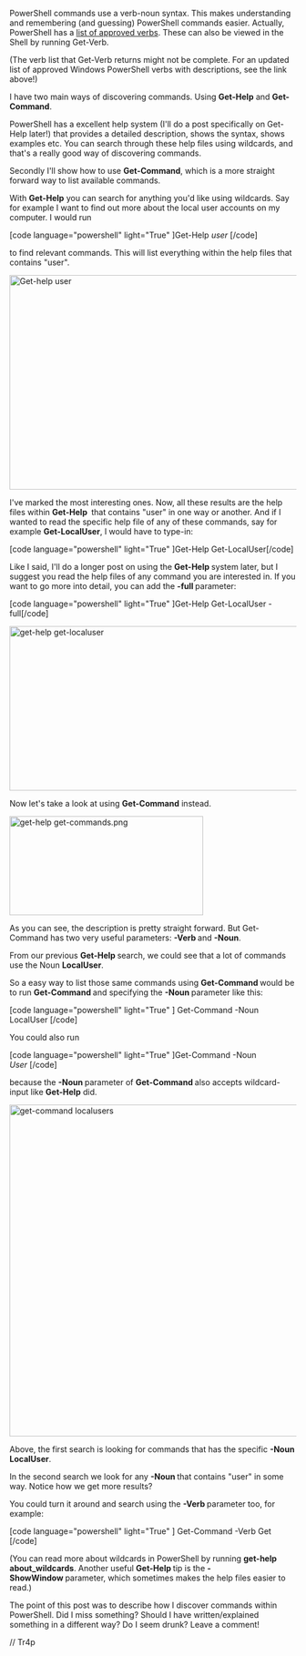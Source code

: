 PowerShell commands use a verb-noun syntax. This makes understanding and remembering (and guessing) PowerShell commands easier. Actually, PowerShell has a <a href="https://msdn.microsoft.com/en-us/library/ms714428(v=vs.85).aspx" target="_blank" rel="noopener">list of approved verbs</a>. These can also be viewed in the Shell by running Get-Verb.

(The verb list that Get-Verb returns might not be complete. For an updated list of approved Windows PowerShell verbs with descriptions, see the link above!)

I have two main ways of discovering commands. Using <strong>Get-Help</strong> and <strong>Get-Command</strong>.

PowerShell has a excellent help system (I'll do a post specifically on Get-Help later!) that provides a detailed description, shows the syntax, shows examples etc. You can search through these help files using wildcards, and that's a really good way of discovering commands.

Secondly I'll show how to use <strong>Get-Command</strong>, which is a more straight forward way to list available commands.

With <strong>Get-Help</strong> you can search for anything you'd like using wildcards. Say for example I want to find out more about the local user accounts on my computer. I would run

[code language="powershell" light="True" ]Get-Help *user* [/code]

to find relevant commands. This will list everything within the help files that contains "user".

<img class="alignnone size-full wp-image-30" src="https://tr4psec.files.wordpress.com/2018/06/screenshot_2.png" alt="Get-help user" width="786" height="377" />

I've marked the most interesting ones. Now, all these results are the help files within <strong>Get-Help </strong> that contains "user" in one way or another. And if I wanted to read the specific help file of any of these commands, say for example <strong>Get-LocalUser</strong>, I would have to type-in:

[code language="powershell" light="True" ]Get-Help Get-LocalUser[/code]

Like I said, I'll do a longer post on using the <strong>Get-Help </strong>system later, but I suggest you read the help files of any command you are interested in. If you want to go more into detail, you can add the <strong>-full </strong>parameter:

[code language="powershell" light="True" ]Get-Help Get-LocalUser -full[/code]

<img class="alignnone size-full wp-image-31" src="https://tr4psec.files.wordpress.com/2018/06/get-help-get-localuser.png" alt="get-help get-localuser" width="612" height="289" />

Now let's take a look at using <strong>Get-Command</strong> instead.

<img class="alignnone size-full wp-image-32" src="https://tr4psec.files.wordpress.com/2018/06/get-help-get-commands.png" alt="get-help get-commands.png" width="340" height="174" />

As you can see, the description is pretty straight forward. But Get-Command has two very useful parameters: <strong>-Verb </strong>and <strong>-Noun</strong>.

From our previous <strong>Get-Help </strong>search, we could see that a lot of commands use the Noun <strong>LocalUser</strong>.

So a easy way to list those same commands using <strong>Get-Command </strong>would be to run <strong>Get-Command </strong>and specifying the <strong>-Noun </strong>parameter like this:

[code language="powershell" light="True" ]
Get-Command -Noun LocalUser
[/code]

You could also run

[code language="powershell" light="True" ]Get-Command -Noun *User* [/code]

because the <strong>-Noun </strong>parameter of <strong>Get-Command </strong>also accepts wildcard-input like <strong>Get-Help</strong> did.

<img class="alignnone size-full wp-image-33" src="https://tr4psec.files.wordpress.com/2018/06/get-command-localusers.png" alt="get-command localusers" width="942" height="583" />

Above, the first search is looking for commands that has the specific <strong>-Noun LocalUser</strong>.

In the second search we look for any <strong>-Noun </strong>that contains "user" in some way. Notice how we get more results?

You could turn it around and search using the <strong>-Verb </strong>parameter too, for example:

[code language="powershell" light="True" ]
Get-Command -Verb Get
[/code]

(You can read more about wildcards in PowerShell by running <strong>get-help about_wildcards</strong>. Another useful <strong>Get-Help </strong>tip is the <strong>-ShowWindow </strong>parameter, which sometimes makes the help files easier to read.)

The point of this post was to describe how I discover commands within PowerShell. Did I miss something? Should I have written/explained something in a different way? Do I seem drunk? Leave a comment!

// Tr4p
